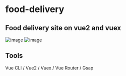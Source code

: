 # food-delivery
## Food delivery site on vue2 and vuex
![image](https://github.com/AlexVRBK/food-delivery/assets/82229268/3fe75122-5369-465d-8322-9d5717746971)
![image](https://github.com/AlexVRBK/food-delivery/assets/82229268/5edb781c-5d3b-44da-83ac-bcffc849727e)

## Tools
Vue CLI /
Vue2 /
Vuex / 
Vue Router /
Gsap 
